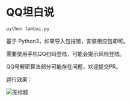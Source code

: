 # QQ坦白说

```python
python tanbai.py
```

基于 Python3，如果导入包报错，安装相应包即可。

需要使用手机QQ扫码登陆，可能会提示风险登陆。

QQ号解密算法部分可能存在问题，欢迎提交PR。

运行效果：

![无标题](https://github.com/login926/QQ-tanbai/raw/master/Screenshots/tanbai.png)

